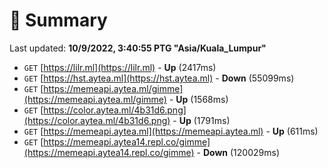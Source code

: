 # 📖 Summary
Last updated: **10/9/2022, 3:40:55 PTG "Asia/Kuala_Lumpur"**

- `GET` [https://lilr.ml](https://lilr.ml) - **Up** (2417ms)
- `GET` [https://hst.aytea.ml](https://hst.aytea.ml) - **Down** (55099ms)
- `GET` [https://memeapi.aytea.ml/gimme](https://memeapi.aytea.ml/gimme) - **Up** (1568ms)
- `GET` [https://color.aytea.ml/4b31d6.png](https://color.aytea.ml/4b31d6.png) - **Up** (1791ms)
- `GET` [https://memeapi.aytea.ml](https://memeapi.aytea.ml) - **Up** (611ms)
- `GET` [https://memeapi.aytea14.repl.co/gimme](https://memeapi.aytea14.repl.co/gimme) - **Down** (120029ms)
